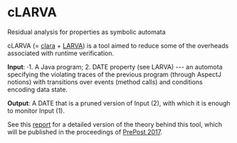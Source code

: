 # cLARVA
Residual analysis for properties as symbolic automata

cLARVA (= [clara](https://github.com/Sable/clara) + [LARVA](http://www.cs.um.edu.mt/svrg/Tools/LARVA/)) is a tool aimed to reduce some of the overheads associated with runtime verification.

**Input**: 
      ⋅1. A Java program;
      2. DATE property (see LARVA) --- an automota specifying the violating traces of the previous program (through AspectJ notions) with transitions over events (method calls) and conditions encoding data state.
      
**Output**: A DATE that is a pruned version of Input (2), with which it is enough to monitor Input (1).

See this [report](https://www.um.edu.mt/ict/cs/research/technical_reports) for a detailed version of the theory behind this tool, which will be published in the proceedings of [PrePost 2017](staff.um.edu.mt/afra1/prepost17/).
